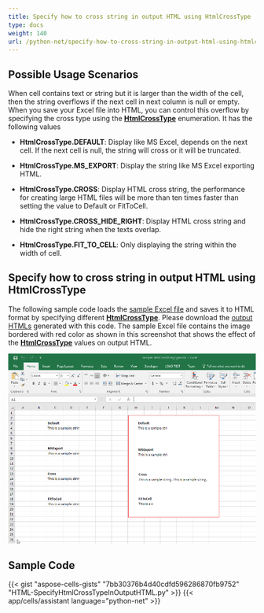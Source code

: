 ```yaml
---
title: Specify how to cross string in output HTML using HtmlCrossType
type: docs
weight: 140
url: /python-net/specify-how-to-cross-string-in-output-html-using-htmlcrosstype/
---
```


## **Possible Usage Scenarios**

When cell contains text or string but it is larger than the width of the cell, then the string overflows if the next cell in next column is null or empty. When you save your Excel file into HTML, you can control this overflow by specifying the cross type using the [**HtmlCrossType**](https://reference.aspose.com/cells/python-net/aspose.cells/htmlcrosstype) enumeration. It has the following values

- **HtmlCrossType.DEFAULT**: Display like MS Excel, depends on the next cell. If the next cell is null, the string will cross or it will be truncated.

- **HtmlCrossType.MS_EXPORT**: Display the string like MS Excel exporting HTML.

- **HtmlCrossType.CROSS**: Display HTML cross string, the performance for creating large HTML files will be more than ten times faster than setting the value to Default or FitToCell.

- **HtmlCrossType.CROSS_HIDE_RIGHT**: Display HTML cross string and hide the right string when the texts overlap.

- **HtmlCrossType.FIT_TO_CELL**: Only displaying the string within the width of cell.

## **Specify how to cross string in output HTML using HtmlCrossType**

The following sample code loads the [sample Excel file](51740732.xlsx) and saves it to HTML format by specifying different [**HtmlCrossType**](https://reference.aspose.com/cells/python-net/aspose.cells/htmlcrosstype). Please download the [output HTMLs](51740734.zip) generated with this code. The sample Excel file contains the image bordered with red color as shown in this screenshot that shows the effect of the [**HtmlCrossType**](https://reference.aspose.com/cells/python-net/aspose.cells/htmlcrosstype) values on output HTML.

![todo:image_alt_text](specify-how-to-cross-string-in-output-html-using-htmlcrosstype_1.png)

## **Sample Code**

{{< gist "aspose-cells-gists" "7bb30376b4d40cdfd596286870fb9752" "HTML-SpecifyHtmlCrossTypeInOutputHTML.py" >}}
{{< app/cells/assistant language="python-net" >}}